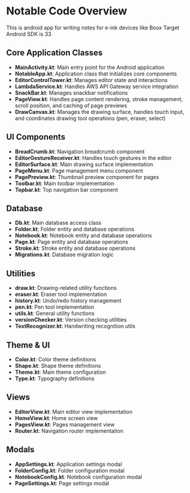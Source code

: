 # Notable Code Overview

This is android app for writing notes for e-ink devices like Boox
Target Android SDK is 33


## Core Application Classes
- **MainActivity.kt**: Main entry point for the Android application
- **NotableApp.kt**: Application class that initializes core components
- **EditorControlTower.kt**: Manages editor state and interactions
- **LambdaService.kt**: Handles AWS API Gateway service integration
- **SnackBar.kt**: Manages snackbar notifications
- **PageView.kt**: Handles page content rendering, stroke management, scroll position, and caching of page previews
- **DrawCanvas.kt**: Manages the drawing surface, handles touch input, and coordinates drawing tool operations (pen, eraser, select)

## UI Components
- **BreadCrumb.kt**: Navigation breadcrumb component
- **EditorGestureReceiver.kt**: Handles touch gestures in the editor
- **EditorSurface.kt**: Main drawing surface implementation
- **PageMenu.kt**: Page management menu component
- **PagePreview.kt**: Thumbnail preview component for pages
- **Toolbar.kt**: Main toolbar implementation
- **Topbar.kt**: Top navigation bar component

## Database
- **Db.kt**: Main database access class
- **Folder.kt**: Folder entity and database operations
- **Notebook.kt**: Notebook entity and database operations
- **Page.kt**: Page entity and database operations
- **Stroke.kt**: Stroke entity and database operations
- **Migrations.kt**: Database migration logic

## Utilities
- **draw.kt**: Drawing-related utility functions
- **eraser.kt**: Eraser tool implementation
- **history.kt**: Undo/redo history management
- **pen.kt**: Pen tool implementation
- **utils.kt**: General utility functions
- **versionChecker.kt**: Version checking utilities
- **TextRecognizer.kt**: Handwriting recognition utils

## Theme & UI
- **Color.kt**: Color theme definitions
- **Shape.kt**: Shape theme definitions
- **Theme.kt**: Main theme configuration
- **Type.kt**: Typography definitions

## Views
- **EditorView.kt**: Main editor view implementation
- **HomeView.kt**: Home screen view
- **PagesView.kt**: Pages management view
- **Router.kt**: Navigation router implementation

## Modals
- **AppSettings.kt**: Application settings modal
- **FolderConfig.kt**: Folder configuration modal
- **NotebookConfig.kt**: Notebook configuration modal
- **PageSettings.kt**: Page settings modal
